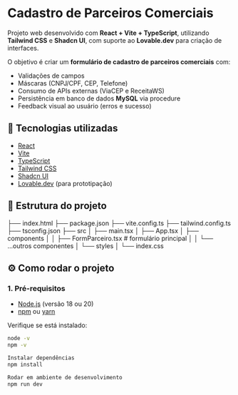 # Cadastro de Parceiros Comerciais

Projeto web desenvolvido com **React + Vite + TypeScript**, utilizando **Tailwind CSS** e **Shadcn UI**, com suporte ao **Lovable.dev** para criação de interfaces.

O objetivo é criar um **formulário de cadastro de parceiros comerciais** com:
- Validações de campos
- Máscaras (CNPJ/CPF, CEP, Telefone)
- Consumo de APIs externas (ViaCEP e ReceitaWS)
- Persistência em banco de dados **MySQL** via procedure
- Feedback visual ao usuário (erros e sucesso)

## 🚀 Tecnologias utilizadas

- [React](https://reactjs.org/)
- [Vite](https://vitejs.dev/)
- [TypeScript](https://www.typescriptlang.org/)
- [Tailwind CSS](https://tailwindcss.com/)
- [Shadcn UI](https://ui.shadcn.com/)
- [Lovable.dev](https://lovable.dev/) (para prototipação)

## 📂 Estrutura do projeto

├── index.html
├── package.json
├── vite.config.ts
├── tailwind.config.ts
├── tsconfig.json
├── src
│ ├── main.tsx
│ ├── App.tsx
│ ├── components
│ │ ├── FormParceiro.tsx # formulário principal
│ │ └── ...outros componentes
│ └── styles
│ └── index.css

## ⚙️ Como rodar o projeto

### 1. Pré-requisitos
- [Node.js](https://nodejs.org/) (versão 18 ou 20)
- [npm](https://www.npmjs.com/) ou [yarn](https://yarnpkg.com/)

Verifique se está instalado:
```bash
node -v
npm -v

Instalar dependências
npm install

Rodar em ambiente de desenvolvimento
npm run dev
